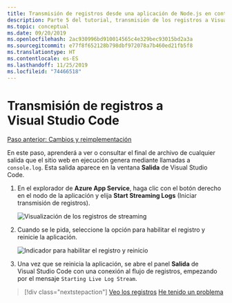 ```yaml
---
title: Transmisión de registros desde una aplicación de Node.js en contenedores desde Visual Studio Code
description: Parte 5 del tutorial, transmisión de los registros a Visual Studio Code
ms.topic: conceptual
ms.date: 09/20/2019
ms.openlocfilehash: 2ac930996bd910014565c4e329bec93015bd2a3a
ms.sourcegitcommit: e77f8f652128b798dbf972078a7b460ed21fb5f8
ms.translationtype: HT
ms.contentlocale: es-ES
ms.lasthandoff: 11/25/2019
ms.locfileid: "74466518"
---
```

# <a name="stream-logs-into-visual-studio-code"></a>Transmisión de registros a Visual Studio Code

[Paso anterior: Cambios y reimplementación](tutorial-vscode-docker-node-05.md)

En este paso, aprenderá a ver o consultar el final de archivo de cualquier salida que el sitio web en ejecución genera mediante llamadas a `console.log`. Esta salida aparece en la ventana **Salida** de Visual Studio Code.

1. En el explorador de **Azure App Service**, haga clic con el botón derecho en el nodo de la aplicación y elija **Start Streaming Logs** (Iniciar transmisión de registros).

    ![Visualización de los registros de streaming](media/deploy-containers/stream-logs-command.png)

1. Cuando se le pida, seleccione la opción para habilitar el registro y reinicie la aplicación.

    ![Indicador para habilitar el registro y reinicio](media/deploy-azure/enable-restart.png)

1. Una vez que se reinicia la aplicación, se abre el panel **Salida** de Visual Studio Code con una conexión al flujo de registros, empezando por el mensaje `Starting Live Log Stream`.

> [!div class="nextstepaction"]
> [Veo los registros](tutorial-vscode-docker-node-07.md) [He tenido un problema](https://www.research.net/r/PWZWZ52?tutorial=node-deployment-docker-extension&step=tailing-logs)

